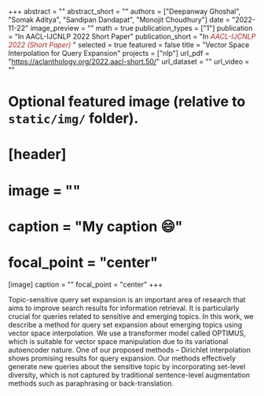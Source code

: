 +++
abstract = ""
abstract_short = ""
authors = ["Deepanway Ghoshal", "Somak Aditya", "Sandipan Dandapat", "Monojit Choudhury"]
date = "2022-11-22"
image_preview = ""
math = true
publication_types = ["1"]
publication = "In AACL-IJCNLP 2022 Short Paper"
publication_short = "In <span style='color:brown;'>*AACL-IJCNLP 2022 (Short Paper)*</span> "
selected = true
featured = false
title = "Vector Space Interpolation for Query Expansion"
projects = ["nlp"]
url_pdf = "https://aclanthology.org/2022.aacl-short.50/"
url_dataset = ""
url_video = ""


# Optional featured image (relative to `static/img/` folder).
# [header]
# image = ""
# caption = "My caption :smile:"
# focal_point = "center"

[image]
caption = ""
focal_point = "center"
+++

Topic-sensitive query set expansion is an important area of research that aims to improve search results for information retrieval. It is particularly crucial for queries related to sensitive and emerging topics. In this work, we describe a method for query set expansion about emerging topics using vector space interpolation. We use a transformer model called OPTIMUS, which is suitable for vector space manipulation due to its variational autoencoder nature. One of our proposed methods – Dirichlet interpolation shows promising results for query expansion. Our methods effectively generate new queries about the sensitive topic by incorporating set-level diversity, which is not captured by traditional sentence-level augmentation methods such as paraphrasing or back-translation.
